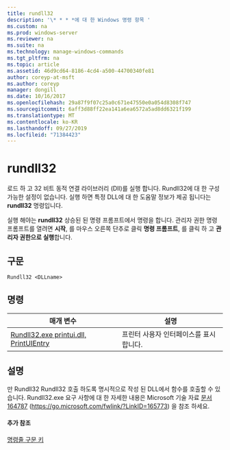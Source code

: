 ```yaml
---
title: rundll32
description: '\* * * *에 대 한 Windows 명령 항목 '
ms.custom: na
ms.prod: windows-server
ms.reviewer: na
ms.suite: na
ms.technology: manage-windows-commands
ms.tgt_pltfrm: na
ms.topic: article
ms.assetid: 46d9cd64-8186-4cd4-a500-44700340fe81
author: coreyp-at-msft
ms.author: coreyp
manager: dongill
ms.date: 10/16/2017
ms.openlocfilehash: 29a87f9f07c25a0c671e47550e0a054d8308f747
ms.sourcegitcommit: 6aff3d88ff22ea141a6ea6572a5ad8dd6321f199
ms.translationtype: MT
ms.contentlocale: ko-KR
ms.lasthandoff: 09/27/2019
ms.locfileid: "71384423"
---
```

# <a name="rundll32"></a>rundll32



로드 하 고 32 비트 동적 연결 라이브러리 (Dll)를 실행 합니다. Rundll32에 대 한 구성 가능한 설정이 없습니다. 실행 하면 특정 DLL에 대 한 도움말 정보가 제공 됩니다는 **rundll32** 명령입니다.

실행 해야는 **rundll32** 상승된 된 명령 프롬프트에서 명령을 합니다. 관리자 권한 명령 프롬프트를 열려면 **시작**, 를 마우스 오른쪽 단추로 클릭 **명령 프롬프트**, 를 클릭 하 고 **관리자 권한으로 실행**합니다.

## <a name="syntax"></a>구문

```
Rundll32 <DLLname>
```

## <a name="commands"></a>명령

|매개 변수|설명|
|---------|-----------|
|[Rundll32.exe printui.dll, PrintUIEntry](rundll32-printui.md)|프린터 사용자 인터페이스를 표시합니다.|

## <a name="remarks"></a>설명

만 Rundll32 Rundll32 호출 하도록 명시적으로 작성 된 DLL에서 함수를 호출할 수 있습니다. Rundll32.exe 요구 사항에 대 한 자세한 내용은 Microsoft 기술 자료 [문서 164787](https://go.microsoft.com/fwlink/?LinkID=165773) (https://go.microsoft.com/fwlink/?LinkID=165773) 을 참조 하세요.

#### <a name="additional-references"></a>추가 참조

[명령줄 구문 키](command-line-syntax-key.md)